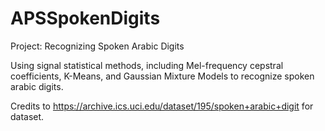 # APSSpokenDigits
Project: Recognizing Spoken Arabic Digits 

Using signal statistical methods, including Mel-frequency cepstral coefficients, K-Means, and Gaussian Mixture Models to recognize spoken arabic digits. 

Credits to https://archive.ics.uci.edu/dataset/195/spoken+arabic+digit for dataset.
